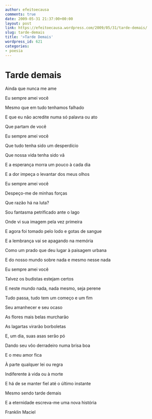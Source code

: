 ```yaml
---
author: efeitoecausa
comments: true
date: 2009-05-31 21:37:00+00:00
layout: post
link: https://efeitoecausa.wordpress.com/2009/05/31/tarde-demais/
slug: tarde-demais
title: '>Tarde Demais'
wordpress_id: 621
categories:
- poesia
---
```


>   	 	 	 	 	 	  

# Tarde demais


  


Ainda que nunca me ame

Eu sempre amei você

Mesmo que em tudo tenhamos falhado

E que eu não acredite numa só palavra ou ato

Que partam de você

Eu sempre amei você

Que tudo tenha sido um desperdício

Que nossa vida tenha sido vã

E a esperança morra um pouco à cada dia

E a dor impeça o levantar dos meus olhos

Eu sempre amei você

Despeço-me de minhas forças

Que razão há na luta?

Sou fantasma petrificado ante o lago

Onde vi sua imagem pela vez primeira

E agora foi tomado pelo lodo e gotas de sangue

E a lembrança vai se apagando na memória

Como um prado que deu lugar à paisagem urbana

E do nosso mundo sobre nada e mesmo nesse nada

Eu sempre amei você


  


Talvez os budistas estejam certos

E neste mundo nada, nada mesmo, seja perene

Tudo passa, tudo tem um começo e um fim

Seu amanhecer e seu ocaso

As flores mais belas murcharão

As lagartas virarão borboletas

E, um dia, suas asas serão pó

Dando seu vôo derradeiro numa brisa boa

E o meu amor fica

À parte qualquer lei ou regra

Indiferente à vida ou à morte

E há de se manter fiel até o último instante

Mesmo sendo tarde demais

E a eternidade escreva-me uma nova história


  


Franklin Maciel
